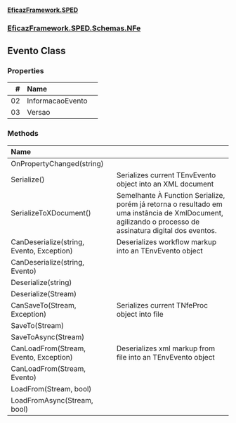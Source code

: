 #### [EficazFramework.SPED](EficazFrameworkSPED.md 'EficazFramework SPED')
### [EficazFramework.SPED.Schemas.NFe](EficazFramework.SPED.Schemas.NFe.md 'EficazFramework.SPED.Schemas.NFe')

## Evento Class
### Properties

| # | Name | |
| ---: | :--- | :--- |
| 02 | InformacaoEvento |  |
| 03 | Versao |  |
### Methods

| Name | |
| :--- | :--- |
| OnPropertyChanged(string) |  |
| Serialize() | Serializes current TEnvEvento object into an XML document |
| SerializeToXDocument() | Semelhante À Function Serialize, porém já retorna o resultado            em uma instância de XmlDocument, agilizando o processo de assinatura            digital dos eventos. |
| CanDeserialize(string, Evento, Exception) | Deserializes workflow markup into an TEnvEvento object |
| CanDeserialize(string, Evento) |  |
| Deserialize(string) |  |
| Deserialize(Stream) |  |
| CanSaveTo(Stream, Exception) | Serializes current TNfeProc object into file |
| SaveTo(Stream) |  |
| SaveToAsync(Stream) |  |
| CanLoadFrom(Stream, Evento, Exception) | Deserializes xml markup from file into an TEnvEvento object |
| CanLoadFrom(Stream, Evento) |  |
| LoadFrom(Stream, bool) |  |
| LoadFromAsync(Stream, bool) |  |
